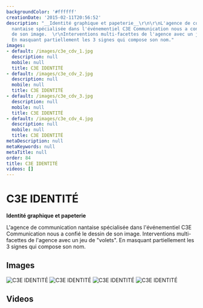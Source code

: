 ```yaml
---
backgroundColor: '#ffffff'
creationDate: '2015-02-11T20:56:52'
description: "__Identité graphique et papeterie__\r\n\r\nL'agence de communication
  nantaise spécialisée dans l'événementiel C3E Communication nous a confié le dessin
  de son image.  \r\nInterventions multi-facettes de l'agence avec un jeu de \"volets\".
  En masquant partiellement les 3 signes qui compose son nom."
images:
- default: /images/c3e_cdv_1.jpg
  description: null
  mobile: null
  title: C3E IDENTITÉ
- default: /images/c3e_cdv_2.jpg
  description: null
  mobile: null
  title: C3E IDENTITÉ
- default: /images/c3e_cdv_3.jpg
  description: null
  mobile: null
  title: C3E IDENTITÉ
- default: /images/c3e_cdv_4.jpg
  description: null
  mobile: null
  title: C3E IDENTITÉ
metaDescription: null
metaKeywords: null
metaTitle: null
order: 84
title: C3E IDENTITÉ
videos: []
---
```


# C3E IDENTITÉ

__Identité graphique et papeterie__

L'agence de communication nantaise spécialisée dans l'événementiel C3E Communication nous a confié le dessin de son image.
Interventions multi-facettes de l'agence avec un jeu de "volets". En masquant partiellement les 3 signes qui compose son nom.

## Images

![C3E IDENTITÉ](/images/c3e_cdv_1.jpg)
![C3E IDENTITÉ](/images/c3e_cdv_2.jpg)
![C3E IDENTITÉ](/images/c3e_cdv_3.jpg)
![C3E IDENTITÉ](/images/c3e_cdv_4.jpg)

## Videos
